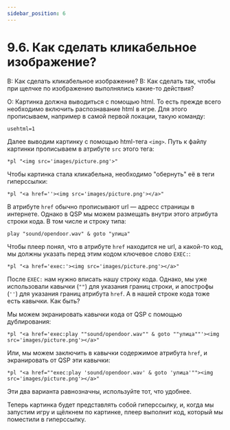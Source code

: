 ```yaml
---
sidebar_position: 6
---
```


# 9.6. Как сделать кликабельное изображение?
<!-- [:faq_09_06] -->
В: Как сделать кликабельное изображение?
В: Как сделать так, чтобы при щелчке по изображению выполнялись какие-то действия?

О:
Картинка должна выводиться с помощью html. То есть прежде всего необходимо включить распознавание html в игре. Для этого прописываем, например в самой первой локации, такую команду:
```qsp
usehtml=1
```
Далее выводим картинку с помощью html-тега `<img>`. Путь к файлу картинки прописываем в атрибуте `src` этого тега:
```qsp
*pl "<img src='images/picture.png'>"
```
Чтобы картинка стала кликабельна, необходимо "обернуть" её в теги гиперссылки:
```qsp
*pl "<a href=''><img src='images/picture.png'></a>"
```
В атрибуте `href` обычно прописывают url — адресс страницы в интернете. Однако в QSP мы можем размещать внутри этого атрибута строки кода. В том числе и строку типа:
```qsp
play "sound/opendoor.wav" & goto "улица"
```
Чтобы плеер понял, что в атрибуте `href` находится не url, а какой-то код, мы должны указать перед этим кодом ключевое слово `EXEC:`:
```qsp
*pl "<a href='exec:'><img src='images/picture.png'></a>"
```
После `EXEC:` нам нужно вписать нашу строку кода. Однако, мы уже использовали кавычки (`""`) для указания границ строки, и апострофы (`''`) для указания границ атрибута `href`. А в нашей строке кода тоже есть кавычки. Как быть?

Мы можем экранировать кавычки кода от QSP с помощью дублирования:
```qsp
*pl "<a href='exec:play ""sound/opendoor.wav"" & goto ""улица""'><img src='images/picture.png'></a>"
```
Или, мы можем заключить в кавычки содержимое атрибута `href`, и экранировать от QSP эти кавычки:
```qsp
*pl "<a href=""exec:play 'sound/opendoor.wav' & goto 'улица'""><img src='images/picture.png'></a>"
```
Эти два варианта равнозначны, используйте тот, что удобнее.

Теперь картинка будет представлять собой гиперссылку, и, когда мы запустим игру и щёлкнем по картинке, плеер выполнит код, который мы поместили в гиперссылку.
